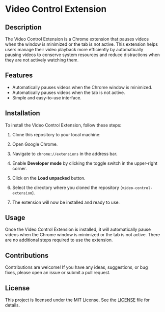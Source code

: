 # Video Control Extension

## Description

The Video Control Extension is a Chrome extension that pauses videos when the window is minimized or the tab is not active. This extension helps users manage their video playback more efficiently by automatically pausing videos to conserve system resources and reduce distractions when they are not actively watching them.

## Features

- Automatically pauses videos when the Chrome window is minimized.
- Automatically pauses videos when the tab is not active.
- Simple and easy-to-use interface.

## Installation

To install the Video Control Extension, follow these steps:

1. Clone this repository to your local machine:

2. Open Google Chrome.

3. Navigate to `chrome://extensions` in the address bar.

4. Enable **Developer mode** by clicking the toggle switch in the upper-right corner.

5. Click on the **Load unpacked** button.

6. Select the directory where you cloned the repository (`video-control-extension`).

7. The extension will now be installed and ready to use.

## Usage

Once the Video Control Extension is installed, it will automatically pause videos when the Chrome window is minimized or the tab is not active. There are no additional steps required to use the extension.

## Contributions

Contributions are welcome! If you have any ideas, suggestions, or bug fixes, please open an issue or submit a pull request.

## License

This project is licensed under the MIT License. See the [LICENSE](LICENSE) file for details.

